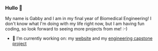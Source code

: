 ### Hullo 🤩

My name is Gabby and I am in my final year of Biomedical Engineering! I don't know what I'm doing with my life right now, but I am having fun coding, so look forward to seeing more projects from me! :-)

- 🔭 I’m currently working on: my [website](gabbyagustin.me) and my [engineering capstone project](https://github.com/Eebzie/wireless-prosthetic-arm)

<!--
**Eebzie/Eebzie** is a ✨ _special_ ✨ repository because its `README.md` (this file) appears on your GitHub profile.

Here are some ideas to get you started:



- 🔭 I’m currently working on ...
- 🌱 I’m currently learning ...
- 👯 I’m looking to collaborate on ...
- 🤔 I’m looking for help with ...
- 💬 Ask me about ...
- 📫 How to reach me: ...
- 😄 Pronouns: ...
- ⚡ Fun fact: ...
-->
